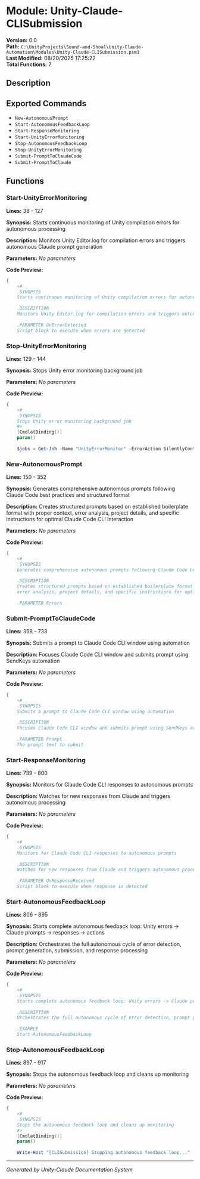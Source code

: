 # Module: Unity-Claude-CLISubmission

**Version:** 0.0  
**Path:** `C:\UnityProjects\Sound-and-Shoal\Unity-Claude-Automation\Modules\Unity-Claude-CLISubmission.psm1`  
**Last Modified:** 08/20/2025 17:25:22  
**Total Functions:** 7  

## Description


## Exported Commands
- `New-AutonomousPrompt`
- `Start-AutonomousFeedbackLoop`
- `Start-ResponseMonitoring`
- `Start-UnityErrorMonitoring`
- `Stop-AutonomousFeedbackLoop`
- `Stop-UnityErrorMonitoring`
- `Submit-PromptToClaudeCode`
- `Submit-PromptToClaude`


## Functions


### Start-UnityErrorMonitoring
**Lines:** 38 - 127

**Synopsis:** Starts continuous monitoring of Unity compilation errors for autonomous processing

**Description:** Monitors Unity Editor.log for compilation errors and triggers autonomous Claude prompt generation


**Parameters:**
*No parameters*

**Code Preview:**
```powershell
{
    <#
    .SYNOPSIS
    Starts continuous monitoring of Unity compilation errors for autonomous processing
    
    .DESCRIPTION
    Monitors Unity Editor.log for compilation errors and triggers autonomous Claude prompt generation
    
    .PARAMETER OnErrorDetected
    Script block to execute when errors are detected
``` 
### Stop-UnityErrorMonitoring
**Lines:** 129 - 144

**Synopsis:** Stops Unity error monitoring background job



**Parameters:**
*No parameters*

**Code Preview:**
```powershell
{
    <#
    .SYNOPSIS
    Stops Unity error monitoring background job
    #>
    [CmdletBinding()]
    param()
    
    $jobs = Get-Job -Name "UnityErrorMonitor" -ErrorAction SilentlyContinue
``` 
### New-AutonomousPrompt
**Lines:** 150 - 352

**Synopsis:** Generates comprehensive autonomous prompts following Claude Code best practices and structured format

**Description:** Creates structured prompts based on established boilerplate format with proper context,
error analysis, project details, and specific instructions for optimal Claude Code CLI interaction


**Parameters:**
*No parameters*

**Code Preview:**
```powershell
{
    <#
    .SYNOPSIS
    Generates comprehensive autonomous prompts following Claude Code best practices and structured format
    
    .DESCRIPTION
    Creates structured prompts based on established boilerplate format with proper context,
    error analysis, project details, and specific instructions for optimal Claude Code CLI interaction
    
    .PARAMETER Errors
``` 
### Submit-PromptToClaudeCode
**Lines:** 358 - 733

**Synopsis:** Submits a prompt to Claude Code CLI window using automation

**Description:** Focuses Claude Code CLI window and submits prompt using SendKeys automation


**Parameters:**
*No parameters*

**Code Preview:**
```powershell
{
    <#
    .SYNOPSIS
    Submits a prompt to Claude Code CLI window using automation
    
    .DESCRIPTION
    Focuses Claude Code CLI window and submits prompt using SendKeys automation
    
    .PARAMETER Prompt
    The prompt text to submit
``` 
### Start-ResponseMonitoring
**Lines:** 739 - 800

**Synopsis:** Monitors for Claude Code CLI responses to autonomous prompts

**Description:** Watches for new responses from Claude and triggers autonomous processing


**Parameters:**
*No parameters*

**Code Preview:**
```powershell
{
    <#
    .SYNOPSIS
    Monitors for Claude Code CLI responses to autonomous prompts
    
    .DESCRIPTION
    Watches for new responses from Claude and triggers autonomous processing
    
    .PARAMETER OnResponseReceived
    Script block to execute when response is detected
``` 
### Start-AutonomousFeedbackLoop
**Lines:** 806 - 895

**Synopsis:** Starts complete autonomous feedback loop: Unity errors -> Claude prompts -> responses -> actions

**Description:** Orchestrates the full autonomous cycle of error detection, prompt generation, submission, and response processing


**Parameters:**
*No parameters*

**Code Preview:**
```powershell
{
    <#
    .SYNOPSIS
    Starts complete autonomous feedback loop: Unity errors -> Claude prompts -> responses -> actions
    
    .DESCRIPTION
    Orchestrates the full autonomous cycle of error detection, prompt generation, submission, and response processing
    
    .EXAMPLE
    Start-AutonomousFeedbackLoop
``` 
### Stop-AutonomousFeedbackLoop
**Lines:** 897 - 917

**Synopsis:** Stops the autonomous feedback loop and cleans up monitoring



**Parameters:**
*No parameters*

**Code Preview:**
```powershell
{
    <#
    .SYNOPSIS
    Stops the autonomous feedback loop and cleans up monitoring
    #>
    [CmdletBinding()]
    param()
    
    Write-Host "[CLISubmission] Stopping autonomous feedback loop..." -ForegroundColor Yellow
```

---
*Generated by Unity-Claude Documentation System*
